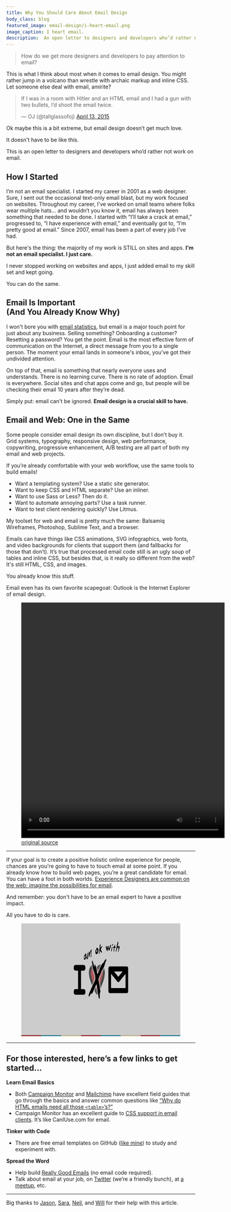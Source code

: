 ```yaml
---
title: Why You Should Care About Email Design
body_class: blog
featured_image: email-design/i-heart-email.png
image_caption: I heart email.
description:  An open letter to designers and developers who’d rather not work on email.
---
```


> How do we get more designers and developers to pay attention to email?

This is what I think about most when it comes to email design. You might rather jump in a volcano than wrestle with archaic markup and inline CSS. Let someone else deal with email, amirite?

<blockquote class="twitter-tweet" lang="en"><p>If I was in a room with Hitler and an HTML email and I had a gun with two bullets, I’d shoot the email twice.</p>&mdash; OJ (@tallglassofoj) <a href="https://twitter.com/tallglassofoj/status/587716233585360896">April 13, 2015</a></blockquote>
<script async src="//platform.twitter.com/widgets.js" charset="utf-8"></script>

Ok maybe this is a bit extreme, but email design doesn’t get much love.

It doesn't have to be like this.

This is an open letter to designers and developers who’d rather not work on email.

## How I Started

I’m not an email specialist. I started my career in 2001 as a web designer. Sure, I sent out the occasional text-only email blast, but my work focused on websites. Throughout my career, I've worked on small teams where folks wear multiple hats... and wouldn’t you know it, email has always been something that needed to be done. I started with “I’ll take a crack at email,” progressed to, “I have experience with email,” and eventually got to, “I’m pretty good at email.” Since 2007, email has been a part of every job I’ve had.

But here's the thing: the majority of my work is STILL on sites and apps. **I'm not an email specialist. I just care.**

I never stopped working on websites and apps, I just added email to my skill set and kept going.

You can do the same.

## Email Is Important <br>(And You Already Know Why)

I won't bore you with [email statistics](https://www.campaignmonitor.com/blog/post/4300/email-marketing-statistics), but email is a major touch point for just about any business. Selling something? Onboarding a customer? Resetting a password? You get the point. Email is the most effective form of communication on the Internet, a direct message from you to a single person. The moment your email lands in someone's inbox, you’ve got their undivided attention.

On top of that, email is something that nearly everyone uses and understands. There is no learning curve. There is no rate of adoption. Email is everywhere. Social sites and chat apps come and go, but people will be checking their email 10 years after they’re dead.

Simply put: email can't be ignored. **Email design is a crucial skill to have.**

## Email and Web: One in the Same

Some people consider email design its own discipline, but I don't buy it. Grid systems, typography, responsive design, web performance, copywriting, progressive enhancement, A/B testing are all part of both my email and web projects.

If you’re already comfortable with your web workflow, use the same tools to build emails!

* Want a templating system? Use a static site generator.
* Want to keep CSS and HTML separate? Use an inliner.
* Want to use Sass or Less? Then do it.
* Want to automate annoying parts? Use a task runner.
* Want to test client rendering quickly? Use Litmus.

My toolset for web and email is pretty much the same: Balsamiq Wireframes, Photoshop, Sublime Text, and a browser.

Emails can have things like CSS animations, SVG infographics, web fonts, and video backgrounds for clients that support them (and fallbacks for those that don’t). It’s true that processed email code still is an ugly soup of tables and inline CSS, but besides that, is it really so different from the web? It's still HTML, CSS, and images.

You already know this stuff.

Email even has its own favorite scapegoat: Outlook is the Internet Explorer of email design.


<figure>
	<video style="width:542px;height:626px;" autoplay loop controls>
	  <source src="/images/blog/email-design/chanel.mp4" type='video/mp4'/>
	  <source src="/images/blog/email-design/chanel.webm" type='video/webm'/>
	</video>
	<br>
	<figcaption><a href="http://uk-edm.chanel.com/HM?b=bZdiPI9UAVmR33yOK7o3BiZi84zanRwTU2Gf7KbBZLLA1dVHV6XfiD6Pq2c_QgWb&c=w0IAVWgFPFor_06s_ZqA2Q" target="blank">original source</a></figcaption>
</figure>

---

If your goal is to create a positive holistic online experience for people, chances are you're going to have to touch email at some point. If you already know how to build web pages, you’re a great candidate for email. You can have a foot in both worlds. [Experience Designers are common on the web; imagine the possibilities for email](http://rodriguezcommaj.com/blog/email-at-the-turning-point).

And remember: you don't have to be an email expert to have a positive impact.

All you have to do is care.

<figure>
	<img src="/images/blog/email-design/i-am-ok-with-email.png" alt="I am ok with email." width="800" height="300">
</figure>

---

## For those interested, here’s a few links to get started...

**Learn Email Basics**

* Both [Campaign Monitor](https://www.campaignmonitor.com/guides/) and [Mailchimp](http://mailchimp.com/resources/) have excellent field guides that go through the basics and answer common questions like [“Why do HTML emails need all those `<table>`’s?”](https://www.campaignmonitor.com/guides/coding/)
* Campaign Monitor has an excellent guide to [CSS support in email clients](https://www.campaignmonitor.com/css/). It’s like CanIUse.com for email.

**Tinker with Code**

* There are free email templates on GitHub ([like mine](https://github.com/TedGoas/Cerberus)) to study and experiment with.

**Spread the Word**

* Help build [Really Good Emails](https://assembly.com/really-good-emails) (no email code required).
* Talk about email at your job, on [Twitter](https://twitter.com/search?q=%23emailgeeks&src=tyah) (we’re a friendly bunch), at [a meetup](http://www.tedgoas.com/blog/jerseyscript/), etc.

---

Big thanks to [Jason](https://twitter.com/RodriguezCommaJ), [Sara](https://twitter.com/saragoas), [Neil](https://twitter.com/tinystride), and [Will](https://twitter.com/willgrounds) for their help with this article.
